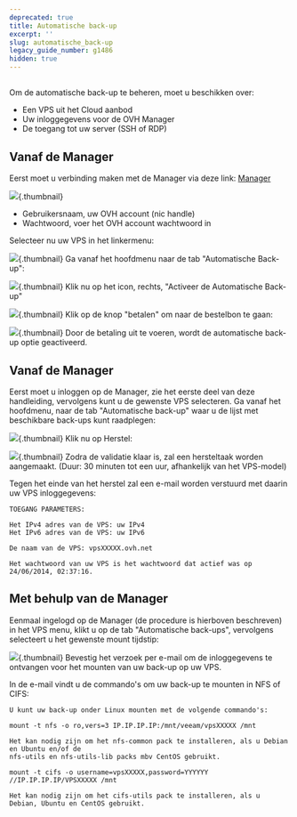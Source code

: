 ```yaml
---
deprecated: true
title: Automatische back-up
excerpt: ''
slug: automatische_back-up
legacy_guide_number: g1486
hidden: true
---
```



## 
Om de automatische back-up te beheren, moet u beschikken over:

- Een VPS uit het Cloud aanbod
- Uw inloggegevens voor de OVH Manager
- De toegang tot uw server (SSH of RDP)




## Vanaf de Manager
Eerst moet u verbinding maken met de Manager via deze link: [Manager](https://www.ovh.com/manager/web/)

![](images/img_2080.jpg){.thumbnail}

- Gebruikersnaam, uw OVH account (nic handle)
- Wachtwoord, voer het OVH account wachtwoord in


Selecteer nu uw VPS in het linkermenu:

![](images/img_2023.jpg){.thumbnail}
Ga vanaf het hoofdmenu naar de tab "Automatische Back-up":

![](images/img_2026.jpg){.thumbnail}
Klik nu op het icon, rechts, "Activeer de Automatische Back-up"

![](images/img_2027.jpg){.thumbnail}
Klik op de knop "betalen" om naar de bestelbon te gaan:

![](images/img_2028.jpg){.thumbnail}
Door de betaling uit te voeren, wordt de automatische back-up optie geactiveerd.


## Vanaf de Manager
Eerst moet u inloggen op de Manager, zie het eerste deel van deze handleiding, vervolgens kunt u de gewenste VPS selecteren.
Ga vanaf het hoofdmenu, naar de tab "Automatische back-up" waar u de lijst met beschikbare back-ups kunt raadplegen:

![](images/img_2021.jpg){.thumbnail}
Klik nu op Herstel:

![](images/img_2025.jpg){.thumbnail}
Zodra de validatie klaar is, zal een hersteltaak worden aangemaakt. (Duur: 30 minuten tot een uur, afhankelijk van het VPS-model)

Tegen het einde van het herstel zal een e-mail worden verstuurd met daarin uw VPS inloggegevens:


```
TOEGANG PARAMETERS:

Het IPv4 adres van de VPS: uw IPv4
Het IPv6 adres van de VPS: uw IPv6

De naam van de VPS: vpsXXXXX.ovh.net

Het wachtwoord van uw VPS is het wachtwoord dat actief was op 24/06/2014, 02:37:16.
```




## Met behulp van de Manager
Eenmaal ingelogd op de Manager (de procedure is hierboven beschreven) in het VPS menu, klikt u op de tab "Automatische back-ups", vervolgens selecteert u het gewenste mount tijdstip:

![](images/img_2022.jpg){.thumbnail}
Bevestig het verzoek per e-mail om de inloggegevens te ontvangen voor het mounten van uw back-up op uw VPS.

In de e-mail vindt u de commando's om uw back-up te mounten in NFS of CIFS:


```
U kunt uw back-up onder Linux mounten met de volgende commando's:

mount -t nfs -o ro,vers=3 IP.IP.IP.IP:/mnt/veeam/vpsXXXXX /mnt

Het kan nodig zijn om het nfs-common pack te installeren, als u Debian en Ubuntu en/of de
nfs-utils en nfs-utils-lib packs mbv CentOS gebruikt.

mount -t cifs -o username=vpsXXXXX,password=YYYYYY //IP.IP.IP.IP/VPSXXXXX /mnt

Het kan nodig zijn om het cifs-utils pack te installeren, als u Debian, Ubuntu en CentOS gebruikt.
```



